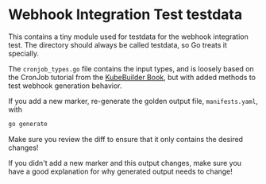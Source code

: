 # Webhook Integration Test testdata

This contains a tiny module used for testdata for the webhook integration
test.  The directory should always be called testdata, so Go treats it
specially.

The `cronjob_types.go` file contains the input types, and is loosely based
on the CronJob tutorial from the [KubeBuilder
Book](https://book.kubebuilder.io/cronjob-tutorial/cronjob-tutorial.html), but with added
methods to test webhook generation behavior.

If you add a new marker, re-generate the golden output file,
`manifests.yaml`, with

```bash
go generate
```

Make sure you review the diff to ensure that it only contains the desired
changes!

If you didn't add a new marker and this output changes, make sure you have
a good explanation for why generated output needs to change!
